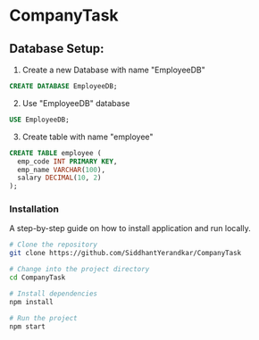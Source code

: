 # CompanyTask

## Database Setup:

1. Create a new Database with name "EmployeeDB"
 
```sql
CREATE DATABASE EmployeeDB;
```
2. Use "EmployeeDB" database

```sql
USE EmployeeDB;
```
3. Create table with name "employee"

```sql
CREATE TABLE employee (
  emp_code INT PRIMARY KEY,
  emp_name VARCHAR(100),    
  salary DECIMAL(10, 2)
);
```


### Installation

A step-by-step guide on how to install application and run locally.

```bash
# Clone the repository
git clone https://github.com/SiddhantYerandkar/CompanyTask

# Change into the project directory
cd CompanyTask

# Install dependencies
npm install

# Run the project
npm start
```
